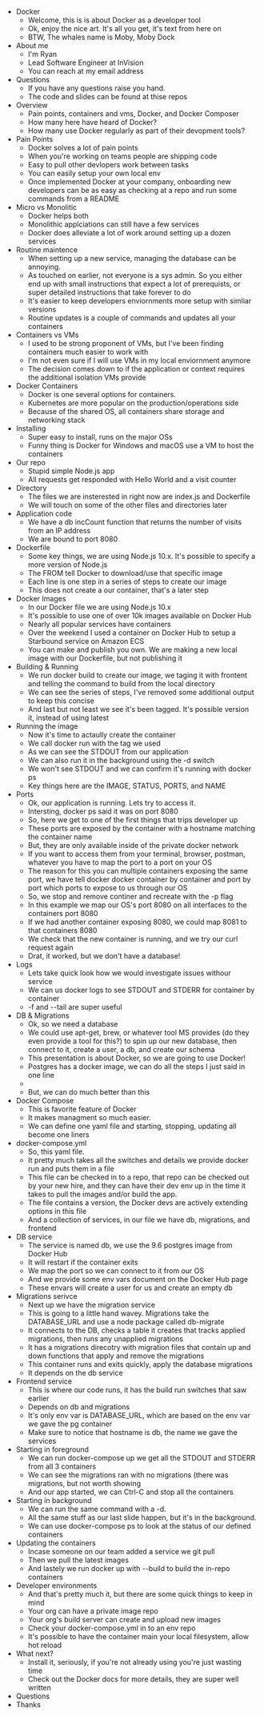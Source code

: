 * Docker
  * Welcome, this is is about Docker as a developer tool
  * Ok, enjoy the nice art. It's all you get, it's text from here on
  * BTW, The whales name is Moby, Moby Dock
* About me
  * I'm Ryan
  * Lead Software Engineer at InVision
  * You can reach at my email address
* Questions
  * If you have any questions raise you hand.
  * The code and slides can be found at thise repos
* Overview
  * Pain points, containers and vms, Docker, and Docker Composer
  * How many here have heard of Docker?
  * How many use Docker regularly as part of their devopment tools?
* Pain Points
  * Docker solves a lot of pain points
  * When you're working on teams people are shipping code
  * Easy to pull other devlopers work between tasks
  * You can easily setup your own local env
  * Once implemented Docker at your company, onboarding new developers can be as easy as checking at a repo and run some commands from a README
* Micro vs Monolitic
  * Docker helps both
  * Monolithic applciations can still have a few services
  * Docker does alleviate a lot of work around setting up a dozen services
* Routine maintence
  * When setting up a new service, managing the database can be annoying.
  * As touched on earlier, not everyone is a sys admin. So you either end up with small instructions that expect a lot of prerequists, or super detailed instructions that take forever to do
  * It's easier to keep developers enviornments more setup with simliar versions
  * Routine updates is a couple of commands and updates all your containers
* Containers vs VMs
  * I used to be strong proponent of VMs, but I've been finding containers much easier to work with
  * I'm not even sure if I will use VMs in my local enviornment anymore
  * The decision comes down to if the application or context requires the additional isolation VMs provide
* Docker Containers
  * Docker is one several options for containers. 
  * Kubernetes are more popular on the production/operations side
  * Because of the shared OS, all containers share storage and networking stack
* Installing
  * Super easy to install, runs on the major OSs
  * Funny thing is Docker for Windows and macOS use a VM to host the containers
* Our repo
  * Stupid simple Node.js app
  * All requests get responded with Hello World and a visit counter
* Directory
  * The files we are insterested in right now are index.js and Dockerfile
  * We will touch on some of the other files and directories later
* Application code
  * We have a db incCount function that returns the number of visits from an IP address
  * We are bound to port 8080
* Dockerfile
  * Some key things, we are using Node.js 10.x. It's possible to specify a more version of Node.js
  * The FROM tell Docker to download/use that specific image
  * Each line is one step in a series of steps to create our image
  * This does not create a our container, that's a later step
* Docker Images
  * In our Docker file we are using Node.js 10.x
  * It's possible to use one of over 10k images available on Docker Hub
  * Nearly all popular services have containers
  * Over the weekend I used a container on Docker Hub to setup a Starbound service on Amazon ECS
  * You can make and publish you own. We are making a new local image with our Dockerfile, but not publishing it
* Building & Running
  * We run docker build to create our image, we taging it with frontent and telling the command to build from the local directory
  * We can see the series of steps, I've removed some additional output to keep this concise
  * And last but not least we see it's been tagged. It's possible version it, instead of using latest
* Running the image
  * Now it's time to actaully create the container
  * We call docker run with the tag we used
  * As we can see the STDOUT from our application
  * We can also run it in the background using the -d switch
  * We won't see STDOUT and we can confirm it's running with docker ps
  * Key things here are the IMAGE, STATUS, PORTS, and NAME
* Ports
  * Ok, our application is running. Lets try to access it.
  * Intersting, docker ps said it was on port 8080
  * So, here we get to one of the first things that trips developer up
  * These ports are exposed by the container with a hostname matching the container name
  * But, they are only available inside of the private docker network
  * If you want to access them from your terminal, browser, postman, whatever you have to map the port to a port on your OS
  * The reason for this you can multiple containers exposing the same port, we have tell docker docker container by container and port by port which ports to expose to us through our OS
  * So, we stop and remove continer and recreate with the -p flag
  * In this example we map our OS's port 8080 on all interfaces to the containers port 8080
  * If we had another container exposing 8080, we could map 8081 to that containers 8080
  * We check that the new container is running, and we try our curl request again
  * Drat, it worked, but we don't have a database!
* Logs
  * Lets take quick look how we would investigate issues withour service
  * We can us docker logs to see STDOUT and STDERR for container by container
  * -f and --tail are super useful
* DB & Migrations
  * Ok, so we need a database
  * We could use apt-get, brew, or whatever tool MS provides (do they even provide a tool for this?) to spin up our new database, then connect to it, create a user, a db, and create our schema
  * This presentation is about Docker, so we are going to use Docker!
  * Postgres has a docker image, we can do all the steps I just said in one line
  * <point out key things>
  * But, we can do much better than this
* Docker Compose
  * This is favorite feature of Docker
  * It makes managment so much easier.
  * We can define one yaml file and starting, stopping, updating all become one liners
* docker-compose.yml
  * So, this yaml file. 
  * It pretty much takes all the switches and details we provide docker run and puts them in a file
  * This file can be checked in to a repo, that repo can be checked out by your new hire, and they can have their dev env up in the time it takes to pull the images and/or build the app.
  * The file contains a version, the Docker devs are actively extending options in this file
  * And a collection of services, in our file we have db, migrations, and frontend
* DB service
  * The service is named db, we use the 9.6 postgres image from Docker Hub
  * It will restart if the container exits
  * We map the port so we can connect to it from our OS
  * And we provide some env vars document on the Docker Hub page
  * These envars will create a user for us and create an empty db
* Migrations serivce
  * Next up we have the migration service
  * This is going to a little hand wavey. Migrations take the DATABASE_URL and use a node package called db-migrate
  * It connects to the DB, checks a table it creates that tracks applied migrations, then runs any unapplied migrations
  * It has a migrations direcotry with migration files that contain up and down functions that apply and remove the migrations
  * This container runs and exits quickly, apply the database migrations
  * It depends on the db service
* Frontend service
  * This is where our code runs, it has the build run switches that saw earlier
  * Depends on db and migrations
  * It's only env var is DATABASE_URL, which are based on the env var we gave the pg container
  * Make sure to notice that hostname is db, the name we gave the services
* Starting in foreground
  * We can run docker-compose up we get all the STDOUT and STDERR from all 3 containers
  * We can see the migrations ran with no migrations (there was migrations, but not worth showing
  * And our app started, we can Ctrl-C and stop all the containers
* Starting in background
  * We can run the same command with a -d.
  * All the same stuff as our last slide happen, but it's in the background.
  * We can use docker-compose ps to look at the status of our defined containers
* Updating the containers
  * Incase someone on our team added a service we git pull
  * Then we pull the latest images
  * And lastely we run docker up with --build to build the in-repo containers
* Developer environments
  * And that's pretty much it, but there are some quick things to keep in mind
  * Your org can have a private image repo
  * Your org's build server can create and upload new images
  * Check your docker-compose.yml in to an env repo
  * It's possible to have the container main your local filesystem, allow hot reload
* What next?
  * Install it, seriously, if you're not already using you're just wasting time
  * Check out the Docker docs for more details, they are super well written
* Questions
* Thanks
 




















